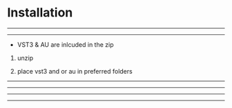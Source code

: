 # Installation
---------------------------------------------------------------------------
-------------------------------------------------------------------------------------------

- VST3 & AU are inlcuded in the zip

 1. unzip 
 
 2. place vst3 and or au in preferred folders

-------------------------------------------------------------------------------------------
-------------------------------------------------------------------------------------------
 
-------------------------------------------------------------------------------------------
-------------------------------------------------------------------------------------------
